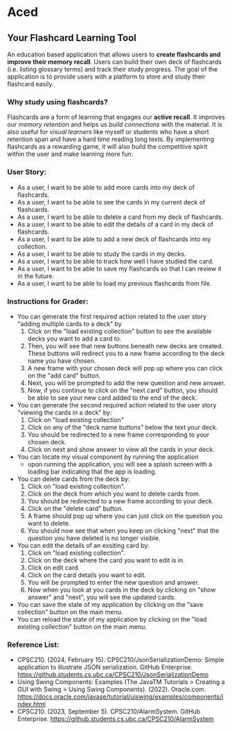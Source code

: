 # Aced

## Your Flashcard Learning Tool

An education based application that allows users to **create flashcards and 
improve their memory recall**. Users can build their own deck of flashcards 
(i.e. listing glossary terms) and track their study progress. The goal of 
the application is to provide users with a platform to store and study their 
flashcard easily. 

### Why study using flashcards?

Flashcards are a form of learning that engages our **active recall**. It improves
our *memory retention* and helps us *build connections* with the material.
It is also useful for *visual learners* like myself or students who have a short 
retention span and have a hard time reading long texts. By implementing flashcards 
as a rewarding game, it will also build the competitive spirit within the user 
and make learning more fun. 

### User Story:
- As a user, I want to be able to add more cards into my deck of flashcards.
- As a user, I want to be able to see the cards in my current deck of flashcards.
- As a user, I want to be able to delete a card from my deck of flashcards. 
- As a user, I want to be able to edit the details of a card in my deck of flashcards.
- As a user, I want to be able to add a new deck of flashcards into my collection. 
- As a user, I want to be able to study the cards in my decks. 
- As a user, I want to be able to track how well I have studied the card.
- As a user, I want to be able to save my flashcards so that I can review it in the future. 
- As a user, I want to be able to load my previous flashcards from file. 
 
### Instructions for Grader:
- You can generate the first required action related to the user story 
"adding multiple cards to a deck" by 
  1.  Click on the "load existing collection" button to see the available 
      decks you want to add a card to.
  2. Then, you will see that new buttons beneath new decks are created. 
     These buttons will redirect you to a new frame according to the 
     deck name you have chosen. 
  3. A new frame with your chosen deck will pop up where you can click on 
     the "add card" button. 
  4. Next, you will be prompted to add the new question and new answer. 
  5. Now, if you continue to click on the "next card" button, you should 
     be able to see your new card added to the end of the deck.
- You can generate the second required action related to the user story 
  "viewing the cards in a deck" by:
  1. Click on "load existing collection"
  2. Click on any of the "deck name buttons" below the text your deck.
  3. You should be redirected to a new frame corresponding to your chosen deck.
  4. Click on next and show answer to view all the cards in your deck.
- You can locate my visual component by running the application
  - upon running the application, you will see a splash screen with a loading bar 
    indicating that the app is loading. 
- You can delete cards from the deck by: 
  1. Click on "load existing collection".
  2. Click on the deck from which you want to delete cards from. 
  3. You should be redirected to a new frame according to your deck.
  4. Click on the "delete card" button. 
  5. A frame should pop up where you can just click on the question you 
     want to delete. 
  6. You should now see that when you keep on clicking "next" that the 
     question you have deleted is no longer visible. 
- You can edit the details of an exsiting card by: 
  1. Click on "load existing collection". 
  2. Click on the deck where the card you want to edit is in. 
  3. Click on edit card. 
  4. Click on the card details you want to edit. 
  5. You will be prompted to enter the new question and answer. 
  6. Now when you look at you cards in the deck by clicking on "show answer" 
     and "next", you will see the updated cards. 
- You can save the state of my application by clicking on the "save collection" 
  button on the main menu. 
- You can reload the state of my application by clicking on the "load existing collection" 
  button on the main menu.

### Reference List:
- CPSC210. (2024, February 15). CPSC210/JsonSerializationDemo:
    Simple application to illustrate JSON serialization. 
    GitHub Enterprise. https://github.students.cs.ubc.ca/CPSC210/JsonSerializationDemo
- Using Swing Components: Examples (The JavaTM Tutorials > 
  Creating a GUI with Swing > Using Swing Components). (2022). 
  Oracle.com. https://docs.oracle.com/javase/tutorial/uiswing/examples/components/index.html
- CPSC210. (2023, September 5). CPSC210/AlarmSystem. 
  GitHub Enterprise. https://github.students.cs.ubc.ca/CPSC210/AlarmSystem
